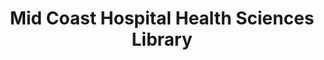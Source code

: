---
layout: repo
title: "Mid Coast Hospital Health Sciences Library"
id: 2517
permalink: repos/2517/
---